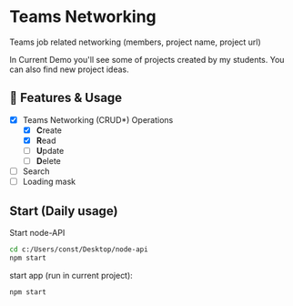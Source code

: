 # Teams Networking

Teams job related networking (members, project name, project url)

In Current Demo you'll see some of projects created by my students. You can also find new project ideas.

## 💠 Features & Usage

- [x] Teams Networking (CRUD\*) Operations
  - [x] **C**reate
  - [x] **R**ead
  - [ ] **U**pdate
  - [ ] **D**elete
- [ ] Search
- [ ] Loading mask

## Start (Daily usage)

Start node-API

```sh
cd c:/Users/const/Desktop/node-api
npm start
```

start app (run in current project):

```sh
npm start
```
